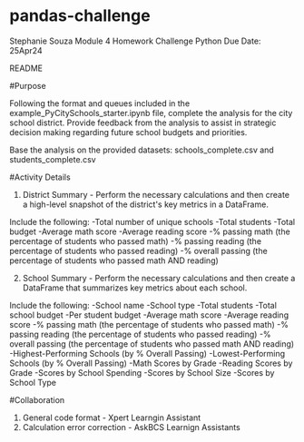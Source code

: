 # pandas-challenge

Stephanie Souza
Module 4 Homework Challenge
Python
Due Date: 25Apr24

README

#Purpose

Following the format and queues included in the example_PyCitySchools_starter.ipynb file, complete the analysis for the city school district. Provide feedback from the analysis to assist in strategic decision making regarding future school budgets and priorities.

Base the analysis on the provided datasets: schools_complete.csv and students_complete.csv 

#Activity Details

1. District Summary - Perform the necessary calculations and then create a high-level snapshot of the district's key metrics in a DataFrame.

Include the following:
-Total number of unique schools
-Total students
-Total budget
-Average math score
-Average reading score
-% passing math (the percentage of students who passed math)
-% passing reading (the percentage of students who passed reading)
-% overall passing (the percentage of students who passed math AND reading)

2. School Summary - Perform the necessary calculations and then create a DataFrame that summarizes key metrics about each school.

Include the following:
-School name
-School type
-Total students
-Total school budget
-Per student budget
-Average math score
-Average reading score
-% passing math (the percentage of students who passed math)
-% passing reading (the percentage of students who passed reading)
-% overall passing (the percentage of students who passed math AND reading)
-Highest-Performing Schools (by % Overall Passing)
-Lowest-Performing Schools (by % Overall Passing)
-Math Scores by Grade
-Reading Scores by Grade
-Scores by School Spending
-Scores by School Size
-Scores by School Type

#Collaboration

1. General code format - Xpert Learngin Assistant 
2. Calculation error correction - AskBCS Learnign Assistants
